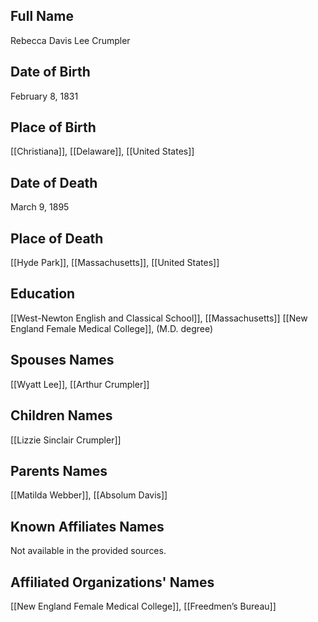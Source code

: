
## Full Name
Rebecca Davis Lee Crumpler

## Date of Birth
February 8, 1831

## Place of Birth
[[Christiana]], [[Delaware]], [[United States]]

## Date of Death
March 9, 1895

## Place of Death
[[Hyde Park]], [[Massachusetts]], [[United States]]

## Education
[[West-Newton English and Classical School]], [[Massachusetts]]
[[New England Female Medical College]], (M.D. degree)

## Spouses Names
[[Wyatt Lee]], [[Arthur Crumpler]]

## Children Names
[[Lizzie Sinclair Crumpler]]

## Parents Names
[[Matilda Webber]], [[Absolum Davis]]

## Known Affiliates Names
Not available in the provided sources.

## Affiliated Organizations' Names
[[New England Female Medical College]], [[Freedmen’s Bureau]]

